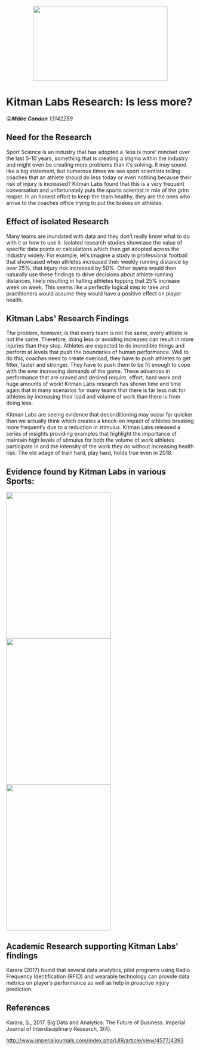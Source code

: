 <p align="center">
  <img width="360" height="200" src="https://github.com/ULStats/MA4128Assessment-2018/blob/master/Kitman%20Labs/Images/Less-%20Is-More1.png">
</p>

__Kitman Labs Research: Is less more?__ 
===========================
:stuck_out_tongue_winking_eye:***Máire Condon**    13142259*


## Need for the Research
Sport Science is an industry that has adopted a ‘less is more’ mindset over the last 5-10 years, something that is creating a stigma within the industry and might even be creating more problems than it’s solving.
It may sound like a big statement, but numerous times we see sport scientists telling coaches that an athlete should do less today or even nothing because their risk of injury is increased? Kitman Labs found that this is a very frequent conversation and unfortunately puts the sports scientist in role of the grim reaper. In an honest effort to keep the team healthy, they are the ones who arrive to the coaches office trying to put the brakes on athletes.

## Effect of isolated Research
Many teams are inundated with data and they don’t really know what to do with it or how to use it. Isolated research studies showcase the value of specific data points or calculations which then get adopted across the industry widely. For example, let’s imagine a study in professional football that showcased when athletes increased their weekly running distance by over 25%, that injury risk increased by 50%. Other teams would then naturally use these findings to drive decisions about athlete running distances, likely resulting in halting athletes topping that 25% increase week on week. This seems like a perfectly logical step to take and practitioners would assume they would have a positive effect on player health.


## Kitman Labs' Research Findings
The problem, however, is that every team is not the same, every athlete is not the same. Therefore, doing less or avoiding increases can result in more injuries than they stop. Athletes are expected to do incredible things and perform at levels that push the boundaries of human performance. Well to do this, coaches need to create overload, they have to push athletes to get fitter, faster and stronger. They have to push them to be fit enough to cope with the ever increasing demands of the game. These advances in performance that are craved and desired require, effort, hard work and huge amounts of work! Kitman Labs research has shown time and time again that in many scenarios for many teams that there is far less risk for athletes by increasing their load and volume of work than there is from doing less.

Kitman Labs are seeing evidence that deconditioning may occur far quicker than we actually think which creates a knock-on impact of athletes breaking more frequently due to a reduction in stimulus. Kitman Labs released a series of insights providing examples that highlight the importance of maintain high levels of stimulus for both the volume of work athletes participate in and the intensity of the work they do without increasing health risk. The old adage of train hard, play hard, holds true even in 2018.

## Evidence found by Kitman Labs in various Sports:
<p float="middle">
  <img src="https://github.com/ULStats/MA4128Assessment-2018/blob/master/Kitman%20Labs/Images/Less-%20is-More.png" width="280" height="390" />
  <img src="https://github.com/ULStats/MA4128Assessment-2018/blob/master/Kitman%20Labs/Images/A-Foot_injury-Less-is-More.png" width="280" height="390"/> 
  <img src="https://github.com/ULStats/MA4128Assessment-2018/blob/master/Kitman%20Labs/Images/Soccer-Injury-Less-is-More-1.png" width="280" height="390" />
</p>


## Academic Research supporting Kitman Labs' findings
Karara (2017) found that several data analytics, pilot programs using  Radio Frequency Identification (RFID) and wearable technology can provide data metrics on player’s performance as well as help in proactive injury prediction. 

## References
Karara, S., 2017. Big Data and Analytics: The Future of Business. Imperial Journal of Interdisciplinary Research, 3(4).

http://www.imperialjournals.com/index.php/IJIR/article/view/4577/4393
